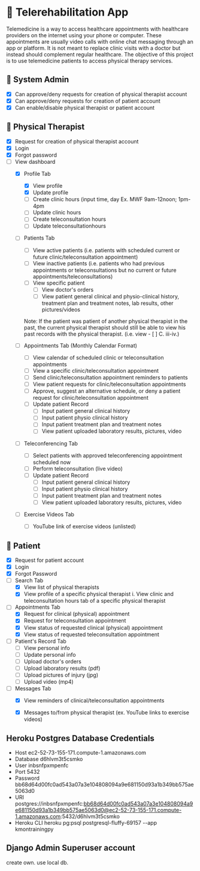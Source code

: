 # 🚀 Telerehabilitation App
 
Telemedicine is a way to access healthcare appointments with healthcare providers on the internet using your phone or computer. These appointments are usually video calls with online chat messaging through an app or platform. It is not meant to replace clinic visits with a doctor but instead should complement regular healthcare. The objective of this project is to use telemedicine patients to access physical therapy services.
 
## 👤 System Admin
- [x] Can approve/deny requests for creation of physical therapist account
- [x] Can approve/deny requests for creation of patient account
- [x] Can enable/disable physical therapist or patient account

## 👤 Physical Therapist
- [x] Request for creation of physical therapist account
- [x] Login
- [x] Forgot password
- [ ] View dashboard
	- [x] Profile Tab
		- [x] View profile
		- [x] Update profile
		- [ ] Create clinic hours (input time, day Ex. MWF 9am-12noon; 1pm-4pm
		- [ ] Update clinic hours
		- [ ] Create teleconsultation hours
		- [ ] Update teleconsultationhours

	- [ ] Patients Tab
		- [ ] View active patients (i.e. patients with scheduled current or future clinic/teleconsultation appointment)
		- [ ] View inactive patients (i.e. patients who had previous appointments or teleconsultations but no current or future appointments/teleconsultations)
		- [ ] View specific patient
			- [ ] View doctor's orders
			- [ ] View patient general clinical and physio-clinical history, treatment plan and treatment notes, lab results, other pictures/videos

		Note: If the patient was patient of another physical therapist in the past, the current physical therapist should still be able to view his past records with  the physical therapist. (i.e. view - [ ] C. iii-iv.)

	- [ ] Appointments Tab (Monthly Calendar Format)
		- [ ] View calendar of scheduled clinic or teleconsultation appointments
		- [ ] View a specific clinic/teleconsultation appointment
		- [ ] Send clinic/teleconsultation appointment reminders to patients
		- [ ] View patient requests for clinic/teleconsultation appointments
		- [ ] Approve, suggest an alternative schedule, or deny a patient request for clinic/teleconsultation appointment
		- [ ] Update patient Record
			- [ ] Input patient general clinical history
			- [ ] Input patient  physio clinical history
			- [ ] Input patient treatment plan and treatment notes
			- [ ] View patient uploaded laboratory results, pictures, video

	- [ ] Teleconferencing Tab
		- [ ] Select patients with approved teleconferencing appointment scheduled now
		- [ ] Perform teleconsultation (live video)
		- [ ] Update patient Record
			- [ ] Input patient general clinical history
			- [ ] Input patient  physio clinical history
			- [ ] Input patient treatment plan and treatment notes
			- [ ] View patient uploaded laboratory results, pictures, video

	- [ ] Exercise Videos Tab
		- [ ] YouTube link of exercise videos (unlisted)
 
 
## 👤 Patient
- [x] Request for patient account
- [x] Login
- [x] Forgot Password
- [ ] Search Tab
	- [x] View list of physical therapists
	- [x] View profile of a specific physical therapist
		i. View clinic and teleconsultation hours tab of a specific physical therapist
- [ ] Appointments Tab
	- [x] Request for clinical (physical) appointment
	- [x] Request for teleconsultation appointment
	- [x] View status of requested clinical (physical) appointment
	- [x] View status of requested teleconsultation appointment

- [ ] Patient's Record Tab
	- [ ] View personal info
	- [ ] Update personal info
	- [ ] Upload doctor's orders
	- [ ] Upload laboratory results (pdf)
	- [ ] Upload pictures of injury (jpg)
	- [ ] Upload video (mp4)

- [ ] Messages Tab
	- [x] View reminders of clinical/teleconsultation appointments
	- [x] Messages to/from physical therapist (ex. YouTube links to exercise videos)
 

## Heroku Postgres Database Credentials
- Host
	ec2-52-73-155-171.compute-1.amazonaws.com
- Database
    d6hlvm3t5csmko
- User
    inbsnfpxmpenfc
- Port
    5432
- Password
    bb68d64d00fc0ad543a07a3e104808094a9e681150d93a1b349bb575ae5063d0
- URI
    postgres://inbsnfpxmpenfc:bb68d64d00fc0ad543a07a3e104808094a9e681150d93a1b349bb575ae5063d0@ec2-52-73-155-171.compute-1.amazonaws.com:5432/d6hlvm3t5csmko
- Heroku CLI
    heroku pg:psql postgresql-fluffy-69157 --app kmontrainingpy

## Django Admin Superuser account
create own. use local db. 
